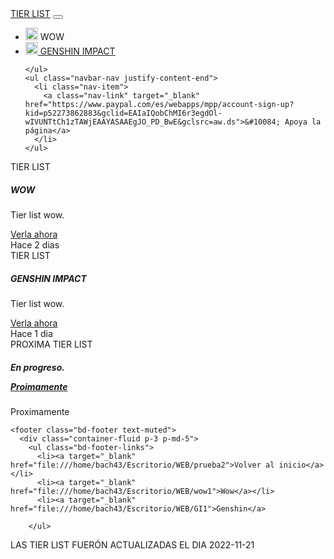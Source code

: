 <html>
<head>
<body style="background-color:dark grey;">
</body>
<title>Tier list browser </title>
<meta name=description content="Busca tus tier list de tus juegos favoritos">

<meta charset="utf-8">
<meta name="viewport" content="width=device-width, initial-scale=1, shrink-to-fit=no">

<link href="https://mplus.subcreation.net/css/bootstrap-darkly-452.css" rel="stylesheet">
<link href='https://mplus.subcreation.net/css/subc-2022aug11.css' rel='stylesheet'>

</head>
<body>
 
  
  <nav class="navbar navbar-expand-lg navbar-light bg-success">
  <a class="navbar-brand" href="file:///home/bach43/Escritorio/WEB/prueba2">TIER LIST</a>
  <button class="navbar-toggler" type="button" data-toggle="collapse" data-target="#navbarSupportedContent" aria-controls="navbarSupportedContent" aria-expanded="false" aria-label="Toggle navigation">
    <span class="navbar-toggler-icon"></span>
  </button>

  <div class="collapse navbar-collapse" id="navbarSupportedContent">
    <ul class="navbar-nav mr-auto">
      <li class="nav-item">
        <a class="nav-link active" file:///home/bach43/Escritorio/WEB/wow1"><img src="file:///home/bach43/Escritorio/WEB/wowicono.jpeg" width="20" height="20" /> WOW</a>
      </li>
      <li class="nav-item">
        <a class="nav-link" href="file:///home/bach43/Escritorio/WEB/GI1"><img src="file:///home/bach43/Escritorio/WEB/iconogenshin.png" width="20" height="20" /> GENSHIN IMPACT</a>
      </li>
        
    </ul>
    <ul class="navbar-nav justify-content-end">
      <li class="nav-item">
        <a class="nav-link" target="_blank" href="https://www.paypal.com/es/webapps/mpp/account-sign-up?kid=p52273862883&gclid=EAIaIQobChMI6r3egdOl-wIVUNTtCh1zTAWjEAAYASAAEgJO_PD_BwE&gclsrc=aw.ds">&#10084; Apoya la página</a>
      </li>
    </ul>
  </div>
</div>
 </nav>
<div class="card text-center">
  <div class="card-header">
    TIER LIST
  </div>
  <div class="card-body">
    <h5 class="card-title">WOW</h5>
    <p class="card-text">Tier list wow.</p>
    <a href="#" class="btn btn-primary">Verla ahora</a>
  </div>
  <div class="card-footer text-muted">
    Hace 2 dias
  </div>
</div>
</div>
</nav>
<div class="card text-center">
  <div class="card-header">
    TIER LIST
  </div>
  <div class="card-body">
    <h5 class="card-title">GENSHIN IMPACT</h5>
    <p class="card-text">Tier list wow.</p>
    <a href="#" class="btn btn-primary">Verla ahora</a>
  </div>
  <div class="card-footer text-muted">
    Hace 1 dia
  </div>
</div>
<div class="card text-center">
  <div class="card-header">
    PROXIMA TIER LIST
  </div>
  <div class="card-body">
    <h5 class="card-title"Proxima tier list</h5>
    <p class="card-text">En progreso.</p>
    <a href="file:///C:/Users/MSI-Adrian/Desktop/WEB/prueba2" class="btn btn-primary">Proimamente</a>
  </div>
  <div class="card-footer text-muted">
    Proximamente
  </div>
</div>
 
    <footer class="bd-footer text-muted">
      <div class="container-fluid p-3 p-md-5">
        <ul class="bd-footer-links">
          <li><a target="_blank" href="file:///home/bach43/Escritorio/WEB/prueba2">Volver al inicio</a></li>
          <li><a target="_blank" href="file:///home/bach43/Escritorio/WEB/wow1">Wow</a></li>
          <li><a target="_blank" href="file:///home/bach43/Escritorio/WEB/GI1">Genshin</a>
                        
        </ul>
    
<p class="py-1">LAS TIER LIST FUERÓN ACTUALIZADAS EL DIA 2022-11-21
</p>


</div>
</footer>

</body>
</html>
 

